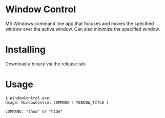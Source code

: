 # Window Control

MS Windows command line app that focuses and moves the specified window over the active window. Can also minimize the specified window.

# Installing

Download a binary via the release tab.

# Usage

```
$ WindowControl.exe
Usage: WindowControl COMMAND [ WINDOW_TITLE ]

COMMAND: "show" or "hide"
```
